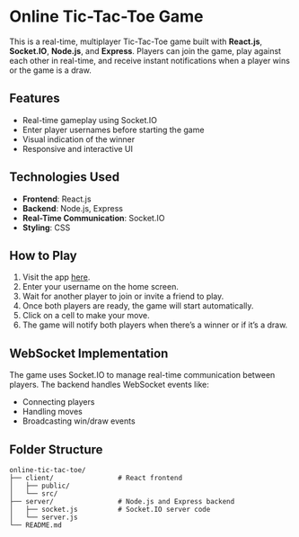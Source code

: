 # Online Tic-Tac-Toe Game

This is a real-time, multiplayer Tic-Tac-Toe game built with **React.js**, **Socket.IO**, **Node.js**, and **Express**. Players can join the game, play against each other in real-time, and receive instant notifications when a player wins or the game is a draw.

## Features

- Real-time gameplay using Socket.IO
- Enter player usernames before starting the game
- Visual indication of the winner
- Responsive and interactive UI

## Technologies Used

- **Frontend**: React.js
- **Backend**: Node.js, Express
- **Real-Time Communication**: Socket.IO
- **Styling**: CSS

## How to Play

1. Visit the app [here](https://your-app-url.com).
2. Enter your username on the home screen.
3. Wait for another player to join or invite a friend to play.
4. Once both players are ready, the game will start automatically.
5. Click on a cell to make your move.
6. The game will notify both players when there’s a winner or if it’s a draw.

## WebSocket Implementation

The game uses Socket.IO to manage real-time communication between players. The backend handles WebSocket events like:

- Connecting players
- Handling moves
- Broadcasting win/draw events


## Folder Structure

```plaintext
online-tic-tac-toe/
├── client/                # React frontend
│   ├── public/
│   └── src/
├── server/                # Node.js and Express backend
│   ├── socket.js          # Socket.IO server code
│   └── server.js
└── README.md
